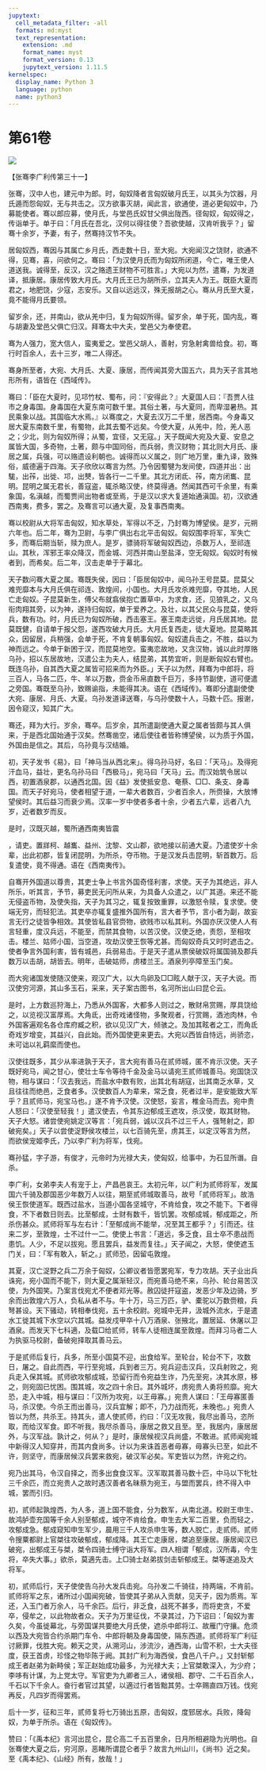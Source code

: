 ```yaml
---
jupytext:
  cell_metadata_filter: -all
  formats: md:myst
  text_representation:
    extension: .md
    format_name: myst
    format_version: 0.13
    jupytext_version: 1.11.5
kernelspec:
  display_name: Python 3
  language: python
  name: python3
---
```

# 第61卷
![](image/cover.jpg)

【张骞李广利传第三十一】

张骞，汉中人也，建元中为郎。时，匈奴降者言匈奴破月氏王，以其头为饮器，月氏遁而怨匈奴，无与共击之。汉方欲事灭胡，闻此言，欲通使，道必更匈奴中，乃募能使者。骞以郎应募，使月氏，与堂邑氏奴甘父俱出陇西。径匈奴，匈奴得之，传诣单于。单于曰：「月氏在吾北，汉何以得往使？吾欲使越，汉肯听我乎？」留骞十余岁，予妻，有子，然骞持汉节不失。

居匈奴西，骞因与其属亡乡月氏，西走数十日，至大宛。大宛闻汉之饶财，欲通不得，见骞，喜，问欲何之。骞曰：「为汉使月氏而为匈奴所闭道，今亡，唯王使人道送我。诚得至，反汉，汉之赂遗王财物不可胜言。」大宛以为然，遣骞，为发道译，抵康居。康居传致大月氏。大月氏王已为胡所杀，立其夫人为王。既臣大夏而君之，地肥饶，少寇，志安乐。又自以远远汉，殊无报胡之心。骞从月氏至大夏，竟不能得月氏要领。

留岁余，还，并南山，欲从羌中归，复为匈奴所得。留岁余，单于死，国内乱，骞与胡妻及堂邑父俱亡归汉。拜骞太中大夫，堂邑父为奉使君。

骞为人强力，宽大信人，蛮夷爱之。堂邑父胡人，善射，穷急射禽兽给食。初，骞行时百余人，去十三岁，唯二人得还。

骞身所至者，大宛、大月氏、大夏、康居，而传闻其旁大国五六，具为天子言其地形所有，语皆在《西域传》。

骞曰：「臣在大夏时，见邛竹杖、蜀布，问：『安得此？』大夏国人曰：『吾贾人往市之身毒国。身毒国在大夏东南可数千里。其俗土著，与大夏同，而卑湿暑热。其民乘象以战。其国临大水焉。』以骞度之，大夏去汉万二千里，居西南。今身毒又居大夏东南数千里，有蜀物，此其去蜀不远矣。今使大夏，从羌中，险，羌人恶之；少北，则为匈奴所得；从蜀，宜径，又无寇。」天子既闻大宛及大夏、安息之属皆大国，多奇物，土著，颇与中国同俗，而兵弱，贵汉财物；其北则大月氏、康居之属，兵强，可以赂遗设利朝也。诚得而以义属之，则广地万里，重九译，致殊俗，威德遍于四海。天子欣欣以骞言为然。乃令因蜀犍为发间使，四道并出：出駹，出莋，出徙、邛，出僰，皆各行一二千里。其北方闭氐、莋，南方闭巂、昆明。昆明之属无君长，善寇盗，辄杀略汉使，终莫得通。然闻其西可千余里，有乘象国，名滇越，而蜀贾间出物者或至焉，于是汉以求大复道始通滇国。初，汉欲通西南夷，费多，罢之。及骞言可以通大夏，及复事西南夷。

骞以校尉从大将军击匈奴，知水草处，军得以不乏，乃封骞为博望侯。是岁，元朔六年也。后二年，骞为卫尉，与李广俱出右北平击匈奴。匈奴围李将军，军失亡多，而骞后期当斩，赎为庶人。是岁，骠骑将军破匈奴西边，杀数万人，至祁连山。其秋，浑邪王率众降汉，而金城、河西并南山至盐泽，空无匈奴。匈奴时有候者到，而希矣。后二年，汉击走单于于幕北。

天子数问骞大夏之属。骞既失侯，因曰：「臣居匈奴中，闻乌孙王号昆莫。昆莫父难兜靡本与大月氏俱在祁连、敦煌间，小国也。大月氏攻杀难兜靡，夺其地，人民亡走匈奴。子昆莫新生，傅父布就翕侯抱亡置草中，为求食，还，见狼乳之，又乌衔肉翔其旁，以为神，遂持归匈奴，单于爱养之。及壮，以其父民众与昆莫，使将兵，数有功。时，月氏已为匈奴所破，西击塞王。塞王南走远徙，月氏居其地。昆莫既健，自请单于报父怨，遂西攻破大月氏。大月氏复西走，徒大夏地。昆莫略其众，因留居，兵稍强，会单于死，不肯复朝事匈奴。匈奴遣兵击之，不胜，益以为神而远之。今单于新困于汉，而昆莫地空。蛮夷恋故地，又贪汉物，诚以此时厚赂乌孙，招以东居故地，汉遣公主为夫人，结昆弟，其势宜听，则是断匈奴右臂也。既连乌孙，自其西大夏之属皆可招来而为外臣。」天子以为然，拜骞为中郎将，将三百人，马各二匹，牛、羊以万数，赍金币帛直数千巨万，多持节副使，道可便遣之旁国。骞既至乌孙，致赐谕指，未能得其决。语在《西域传》。骞即分遣副使使大宛、康居、月氏、大夏。乌孙发道译送骞，与乌孙使数十人，马数十匹。报谢，因令窥汉，知其广大。

骞还，拜为大行。岁余，骞卒。后岁余，其所遣副使通大夏之属者皆颇与其人俱来，于是西北国始通于汉矣。然骞凿空，诸后使往者皆称博望侯，以为质于外国，外国由是信之。其后，乌孙竟与汉结婚。

初，天子发书《易》，曰「神马当从西北来」。得乌孙马好，名曰：「天马」。及得宛汗血马，益壮，更名乌孙马曰「西极马」，宛马曰「天马」云。而汉始筑令居以西，初置酒泉郡，以通西北国。因《益》发使抵安息、奄蔡、□□、条支、身毒国。而天子好宛马，使者相望于道，一辈大者数百，少者百余人，所赍操，大放博望侯时。其后益习而衰少焉。汉率一岁中使者多者十余，少者五六辈，远者八九岁，近者数岁而反。

是时，汉既灭越，蜀所通西南夷皆震

，请吏。置牂柯、越巂、益州、沈黎、文山郡，欲地接以前通大夏。乃遣使岁十余辈，出此初郡，皆复闭昆明，为所杀，夺币物。于是汉发兵击昆明，斩首数万。后复遣使，竟不得通。语在《西南夷传》。

自骞开外国道以尊贵，其吏士争上书言外国奇怪利害，求使。天子为其绝远，非人所乐，听其言，予节，募吏民无问所从来，为具备人众遣之，以广其道。来还不能无侵盗币物，及使失指，天子为其习之，辄复按致重罪，以激怒令赎，复求使。使端无穷，而轻犯法。其吏卒亦辄复盛推外国所有，言大者予节，言小者为副，故妄言无行之徒皆争相效。其使皆私县官赍物，欲贱市以私其利。外国亦厌汉使人人有言轻重，度汉兵远，不能至，而禁其食物，以苦汉使。汉使乏绝，责怨，至相攻击。楼兰、姑师小国，当空道，攻劫汉使王恢等尤甚。而匈奴奇兵又时时遮击之。使者争言外国利害，皆有城邑，兵弱易击。于是天子遣从票侯破奴将属国骑及郡兵数万以击胡，胡皆去。明年，击破姑师，虏楼兰王。酒泉列亭障至玉门矣。

而大宛诸国发使随汉使来，观汉广大，以大鸟卵及□□眩人献于汉，天子大说。而汉使穷河源，其山多玉石，采来，天子案古图书，名河所出山曰昆仑云。

是时，上方数巡狩海上，乃悉从外国客，大都多人则过之，散财帛赏赐，厚具饶给之，以览视汉富厚焉。大角氐，出奇戏诸怪物，多聚观者，行赏赐，酒池肉林，令外国客遍观名各仓库府臧之积，欲以见汉广大，倾骇之。及加其眩者之工，而角氐奇戏岁增变，其益兴，自此始。而外国使更来更去。大宛以西皆自恃远，尚骄恣，未可诎以礼羁縻而使也。

汉使往既多，其少从率进孰于天子，言大宛有善马在贰师城，匿不肯示汉使。天子既好宛马，闻之甘心，使壮士车令等待千金及金马以请宛王贰师城善马。宛国饶汉物，相与谋曰：「汉去我远，而盐水中数有败，出其北有胡寇，出其南乏水草，又且往往而绝邑，乏食者多。汉使数百人为辈来，常乏食，死者过半，是安能致大军乎？且贰师马，宛宝马也。」遂不肯予汉使。汉使怒，妄言，椎金马而去。宛中贵人怒曰：「汉使至轻我！」遣汉使去，令其东边郁成王遮攻，杀汉使，取其财物。天子大怒。诸尝使宛姚定汉等言：「宛兵弱，诚以汉兵不过三千人，强弩射之，即破宛矣。」天子以尝使浞野侯攻楼兰，以七百骑先至，虏其王，以定汉等言为然，而欲侯宠姬李氏，乃以李广利为将军，伐宛。

骞孙猛，字子游，有俊才，元帝时为光禄大夫，使匈奴，给事中，为石显所谮。自杀。

李广利，女弟李夫人有宠于上，产昌邑哀王。太初元年，以广利为贰师将军，发属国六千骑及郡国恶少年数万人以往，期至贰师城取善马，故号「贰师将军」。故浩侯王恢使道军。既西过盐水，当道小国各坚城守，不肯给食，攻之不能下。下者得食，不下者数日则去。比至郁成，士财有数千，皆饥罢。攻郁成城，郁成距之，所杀伤甚众。贰师将军与左右计：「至郁成尚不能举，况至其王都乎？」引而还。往来二岁，至敦煌，士不过什一二。使使上书言：「道远，多乏食，且士卒不患战而患饥。人少，不足以拔宛。愿且罢兵，益发而复往。」天子闻之，大怒，使使遮玉门关，曰：「军有敢入，斩之。」贰师恐，因留屯敦煌。

其夏，汉亡浞野之兵二万余于匈奴，公卿议者皆愿罢宛军，专力攻胡。天子业出兵诛宛，宛小国而不能下，则大夏之属渐轻汉，而宛善马绝不来，乌孙、轮台易苦汉使，为外国笑。乃案言伐宛尤不便者邓光等。赦囚徒扞寇盗，发恶少年及边骑，岁余而出敦煌六万人，负私从者不与。牛十万，马三万匹，驴、橐驼以万数赍粮，兵弩甚设。天下骚动，转相奉伐宛，五十余校尉。宛城中无井，汲城外流水，于是遣水工徙其城下水空以穴其城。益发戍甲卒十八万酒泉、张掖北，置居延、休屠以卫酒泉。而发天下七科適，及载□给贰师，转车人徒相连属至敦煌。而拜习马者二人为执驱马校尉，备破宛择取其善马云。

于是贰师后复行，兵多，所至小国莫不迎，出食给军。至轮台，轮台不下，攻数日，屠之。自此而西，平行至宛城，兵到者三万。宛兵迎击汉兵，汉兵射败之，宛兵走入保其城。贰师欲攻郁成城，恐留行而令宛益生诈，乃先至宛，决其水原，移之，则宛固已忧困。围其城，攻之四十余日。其外城坏，虏宛贵人勇将煎靡。宛大恐，走入中城，相与谋曰：「汉所为攻宛，以王毋寡。」宛贵人谋曰：「王毋寡匿善马，杀汉使。今杀王而出善马，汉兵宜解；即不，乃力战而死，未晚也。」宛贵人皆以为然，共杀王。持其头，遣人使贰师，约曰：「汉无攻我，我尽出善马，恣所取，而给汉军食。即不听我，我尽杀善马，康居之救又且至。至，我居内，康居居外，与汉军战。孰计之，何从？」是时，康居候视汉兵尚盛，不敢进。贰师闻宛城中新得汉人知穿井，而其内食尚多。计以为来诛首恶者毋寡，毋寡头已至，如此不许，则坚守，而康居候汉兵罢来救宛，破汉军必矣。军吏皆以为然，许宛之约。

宛乃出其马，令汉自择之，而多出食食汉军。汉军取其善马数十匹，中马以下牝牡三千余匹，而立宛贵人之故时遇汉善者名昧蔡为宛王，与盟而罢兵，终不得入中城，罢而引归。

初，贰师起孰煌西，为人多，道上国不能食，分为数军，从南北道。校尉王申生、故鸿胪壶充国等千余人别至郁成，城守不肯给食。申生去大军二百里，负而轻之，攻郁成急。郁成窥知申生军少，晨用三千人攻杀申生等，数人脱亡，走贰师。贰师令搜粟都尉上官桀往攻破郁成，郁成降。其王亡走康居，桀追至康居。康居闻汉已破宛，出郁成王与桀，桀令四骑士缚守诣大将军。四人相谓「郁成，汉所毒，今生将，卒失大事。」欲杀，莫適先击。上□骑士赵弟拔剑击斩郁成王。桀等遂追及大将军。

初，贰师后行，天子使使告乌孙大发兵击宛。乌孙发二千骑往，持两端，不肯前。贰师将军之东，诸所过小国闻宛破，皆使其子弟从入贡献，见天子，因为质焉。军还，入玉门者万余人，马千余匹。后行，非乏食，战死不甚多，而将吏贪，不爱卒，侵牟之，以此物故者众。天子为万里征伐，不录其过，乃下诏曰：「匈奴为害久矣，今虽徙幕北，与旁国谋共要绝大月氏使，遮杀中郎将江、故雁门守攘。危须以西及大宛皆合约杀期门车令、中郎将朝及身毒国使，隔东西道。贰师将军广利征讨厥罪，伐胜大宛。赖天之灵，从溯河山，涉流沙，通西海，山雪不积，士大夫径度，获王首虏，珍怪之物毕陈于阙。其封广利为海西侯，食邑八千户。」又封斩郁成王者赵弟为新畤侯；军正赵始成功最多，为光禄大夫；上官桀敢深入，为少府；李哆有计谋，为上党太守。军官吏为九卿者三人，诸侯相、郡守、二千石百余人，千石以下千余人。奋行者官过其望，以適过行者皆黜其劳。士卒赐直四万钱。伐宛再反，凡四岁而得罢焉。

后十一岁，征和三年，贰师复将七万骑出五原，击匈奴，度郅居水。兵败，降匈奴，为单于所杀。语在《匈奴传》。

赞曰：「《禹本纪》言河出昆仑，昆仑高二千五百里余，日月所相避隐为光明也。自张骞使大夏之后，穷河原，恶睹所谓昆仑者乎？故言九州山川，《尚书》近之矣。至《禹本纪》、《山经》所有，放哉！」

